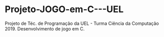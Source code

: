 # Projeto-JOGO-em-C---UEL
Projeto de Téc. de Programação da UEL - Turma Ciência da Computação 2019. Desenvolvimento de jogo em C.
